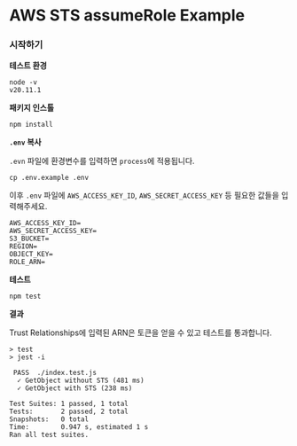 # AWS STS assumeRole Example

### 시작하기

**테스트 환경**
```
node -v
v20.11.1
```

**패키지 인스톨**

```
npm install
```

**`.env` 복사**

`.evn` 파일에 환경변수를 입력하면 `process`에 적용됩니다.

```
cp .env.example .env
```
이후 `.env` 파일에 `AWS_ACCESS_KEY_ID`, `AWS_SECRET_ACCESS_KEY` 등 필요한 값들을 입력해주세요.

```
AWS_ACCESS_KEY_ID=
AWS_SECRET_ACCESS_KEY=
S3_BUCKET=
REGION=
OBJECT_KEY=
ROLE_ARN=
```

**테스트**

```
npm test
```

**결과**

Trust Relationships에 입력된 ARN은 토큰을 얻을 수 있고 테스트를 통과합니다.

```
> test
> jest -i

 PASS  ./index.test.js
  ✓ GetObject without STS (481 ms)
  ✓ GetObject with STS (238 ms)

Test Suites: 1 passed, 1 total
Tests:       2 passed, 2 total
Snapshots:   0 total
Time:        0.947 s, estimated 1 s
Ran all test suites.
```
